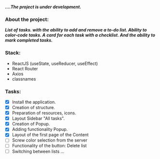 ##### ....The project is under development.

### About the project: 
***List of tasks. with the ability to add and remove a to-do list. 
Ability to color-code tasks. 
A card for each task with a checklist.
And the ability to mark completed tasks.***

### Stack:

- ReactJS (useState, useReducer, useEffect)
- React Router
- Axios
- classnames

### Tasks:

- [x] Install the application.
- [x] Creation of structure.
- [x] Preparation of resources, icons.
- [x] Layout Sidebar "All tasks".
- [x] Creation of Popup.
- [x] Adding functionality Popup.
- [x] Layout of the first page of the Content
- [ ] Screw color selection from the server
- [ ] Functionality of the button: Delete list
- [ ] Switching between lists
    ...
